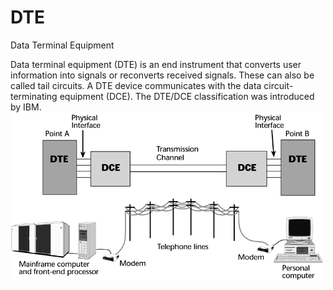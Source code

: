 # DTE


Data Terminal Equipment

Data terminal equipment (DTE) is an end instrument that converts user
information into signals or reconverts received signals. These can also
be called tail circuits. A DTE device communicates with the data
circuit-terminating equipment (DCE). The DTE/DCE classification was
introduced by IBM.\
![](./images/15007971.png?width=491)

